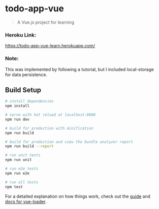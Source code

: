 # todo-app-vue

> A Vue.js project for learning

### Heroku Link:
 https://todo-app-vue-learn.herokuapp.com/

### Note:
 This was implemented by following a tutorial, but I included local-storage for data persistence.

## Build Setup

``` bash
# install dependencies
npm install

# serve with hot reload at localhost:8080
npm run dev

# build for production with minification
npm run build

# build for production and view the bundle analyzer report
npm run build --report

# run unit tests
npm run unit

# run e2e tests
npm run e2e

# run all tests
npm test
```

For a detailed explanation on how things work, check out the [guide](http://vuejs-templates.github.io/webpack/) and [docs for vue-loader](http://vuejs.github.io/vue-loader).
